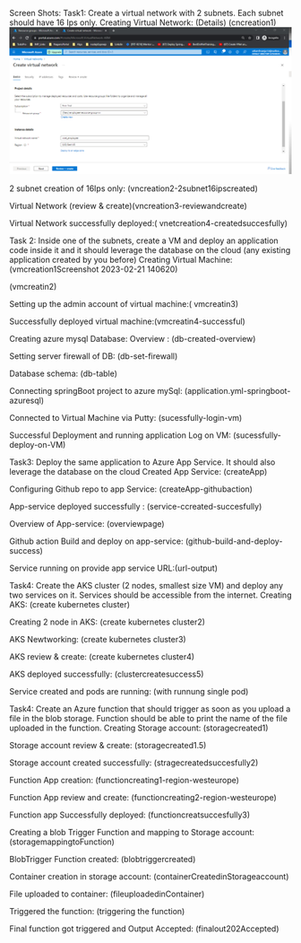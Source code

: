 Screen Shots:
Task1: Create a virtual network with 2 subnets. Each subnet should have 16 Ips only.
Creating Virtual Network: (Details) (cncreation1)
![alt text](https://github.com/utkarshsanju13/springboot-azuresql/blob/main/img/cncreation1.png)

 
2 subnet creation of 16Ips only: (vncreation2-2subnet16ipscreated)
 




Virtual Network (review & create)(vncreation3-reviewandcreate)
 
Virtual Network successfully deployed:( vnetcreation4-createdsuccesfully)
 






Task 2: Inside one of the subnets, create a VM and deploy an application code inside it and it should leverage the database on the cloud (any existing application created by you before)
Creating Virtual Machine: (vmcreation1Screenshot 2023-02-21 140620)
 
(vmcreatin2)
 
Setting up the admin account of virtual machine:( vmcreatin3)
 
Successfully deployed virtual machine:(vmcreatin4-successful)
 

Creating azure mysql Database:
Overview : (db-created-overview)
 
Setting server firewall of DB: (db-set-firewall)
 

Database schema: (db-table)
 

Connecting springBoot project to azure mySql: (application.yml-springboot-azuresql)
 
Connected to Virtual Machine via Putty: (sucessfully-login-vm)

 

Successful Deployment and running application Log on VM: (sucessfully-deploy-on-VM)
 

Task3: Deploy the same application to Azure App Service. It should also leverage the database on the cloud
Created App Service: (createApp)
 
Configuring Github repo to app Service: (createApp-githubaction)
 
App-service deployed successfully : (service-ccreated-succesfully)
 
Overview of App-service: (overviewpage)
 
Github action Build and deploy on app-service: (github-build-and-deploy-success)
 
Service running on provide app service URL:(url-output)
 
Task4: Create the AKS cluster (2 nodes, smallest size VM) and deploy any two services on it. Services should be accessible from the internet.
Creating AKS: (create kubernetes cluster)
 
Creating 2 node in AKS: (create kubernetes cluster2)
 
AKS Newtworking: (create kubernetes cluster3)
 
AKS review & create: (create kubernetes cluster4)
 
AKS deployed successfully: (clustercreatesuccess5)
 
Service created and pods are running: (with runnung single pod)
 

Task4: Create an Azure function that should trigger as soon as you upload a file in the blob storage. Function should be able to print the name of the file uploaded in the function.
Creating Storage account: (storagecreated1)
 
Storage account review & create: (storagecreated1.5)
 
Storage account created successfully: (stragecreatedsuccesfully2)
 
Function App creation: (functioncreating1-region-westeurope)
 
Function App review and create: (functioncreating2-region-westeurope)
 
Function app Successfully deployed: (functioncreatsuccesfully3)
 
Creating a blob Trigger Function and mapping to Storage account: (storagemappingtoFunction)
 
BlobTrigger Function created: (blobtriggercreated)
 
Container creation in storage account: (containerCreatedinStorageaccount)
 
File uploaded to container: (fileuploadedinContainer)
 
Triggered the function: (triggering the function)
 

Final function got triggered and Output Accepted: (finalout202Accepted)
 

